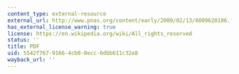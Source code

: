 ```yaml
---
content_type: external-resource
external_url: http://www.pnas.org/content/early/2009/02/13/0809620106.full.pdf
has_external_license_warning: true
license: https://en.wikipedia.org/wiki/All_rights_reserved
status: ''
title: PDF
uid: 5542f767-9166-4cb0-8ecc-6dbb611c32e8
wayback_url: ''
---
```

